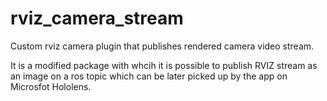 # rviz_camera_stream

Custom rviz camera plugin that publishes rendered camera video stream.

It is a modified package with whcih it is possible to publish RVIZ stream as an image on a ros topic which can be later picked up by the app on Microsfot Hololens.
